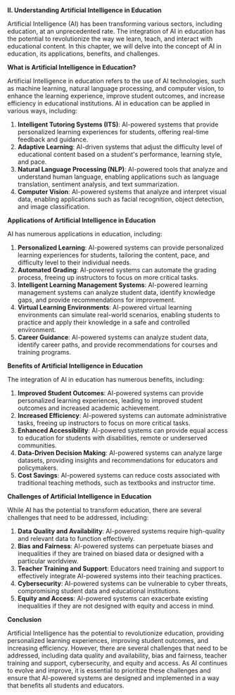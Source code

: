 **II. Understanding Artificial Intelligence in Education**

Artificial Intelligence (AI) has been transforming various sectors, including education, at an unprecedented rate. The integration of AI in education has the potential to revolutionize the way we learn, teach, and interact with educational content. In this chapter, we will delve into the concept of AI in education, its applications, benefits, and challenges.

**What is Artificial Intelligence in Education?**

Artificial Intelligence in education refers to the use of AI technologies, such as machine learning, natural language processing, and computer vision, to enhance the learning experience, improve student outcomes, and increase efficiency in educational institutions. AI in education can be applied in various ways, including:

1. **Intelligent Tutoring Systems (ITS)**: AI-powered systems that provide personalized learning experiences for students, offering real-time feedback and guidance.
2. **Adaptive Learning**: AI-driven systems that adjust the difficulty level of educational content based on a student's performance, learning style, and pace.
3. **Natural Language Processing (NLP)**: AI-powered tools that analyze and understand human language, enabling applications such as language translation, sentiment analysis, and text summarization.
4. **Computer Vision**: AI-powered systems that analyze and interpret visual data, enabling applications such as facial recognition, object detection, and image classification.

**Applications of Artificial Intelligence in Education**

AI has numerous applications in education, including:

1. **Personalized Learning**: AI-powered systems can provide personalized learning experiences for students, tailoring the content, pace, and difficulty level to their individual needs.
2. **Automated Grading**: AI-powered systems can automate the grading process, freeing up instructors to focus on more critical tasks.
3. **Intelligent Learning Management Systems**: AI-powered learning management systems can analyze student data, identify knowledge gaps, and provide recommendations for improvement.
4. **Virtual Learning Environments**: AI-powered virtual learning environments can simulate real-world scenarios, enabling students to practice and apply their knowledge in a safe and controlled environment.
5. **Career Guidance**: AI-powered systems can analyze student data, identify career paths, and provide recommendations for courses and training programs.

**Benefits of Artificial Intelligence in Education**

The integration of AI in education has numerous benefits, including:

1. **Improved Student Outcomes**: AI-powered systems can provide personalized learning experiences, leading to improved student outcomes and increased academic achievement.
2. **Increased Efficiency**: AI-powered systems can automate administrative tasks, freeing up instructors to focus on more critical tasks.
3. **Enhanced Accessibility**: AI-powered systems can provide equal access to education for students with disabilities, remote or underserved communities.
4. **Data-Driven Decision Making**: AI-powered systems can analyze large datasets, providing insights and recommendations for educators and policymakers.
5. **Cost Savings**: AI-powered systems can reduce costs associated with traditional teaching methods, such as textbooks and instructor time.

**Challenges of Artificial Intelligence in Education**

While AI has the potential to transform education, there are several challenges that need to be addressed, including:

1. **Data Quality and Availability**: AI-powered systems require high-quality and relevant data to function effectively.
2. **Bias and Fairness**: AI-powered systems can perpetuate biases and inequalities if they are trained on biased data or designed with a particular worldview.
3. **Teacher Training and Support**: Educators need training and support to effectively integrate AI-powered systems into their teaching practices.
4. **Cybersecurity**: AI-powered systems can be vulnerable to cyber threats, compromising student data and educational institutions.
5. **Equity and Access**: AI-powered systems can exacerbate existing inequalities if they are not designed with equity and access in mind.

**Conclusion**

Artificial Intelligence has the potential to revolutionize education, providing personalized learning experiences, improving student outcomes, and increasing efficiency. However, there are several challenges that need to be addressed, including data quality and availability, bias and fairness, teacher training and support, cybersecurity, and equity and access. As AI continues to evolve and improve, it is essential to prioritize these challenges and ensure that AI-powered systems are designed and implemented in a way that benefits all students and educators.
